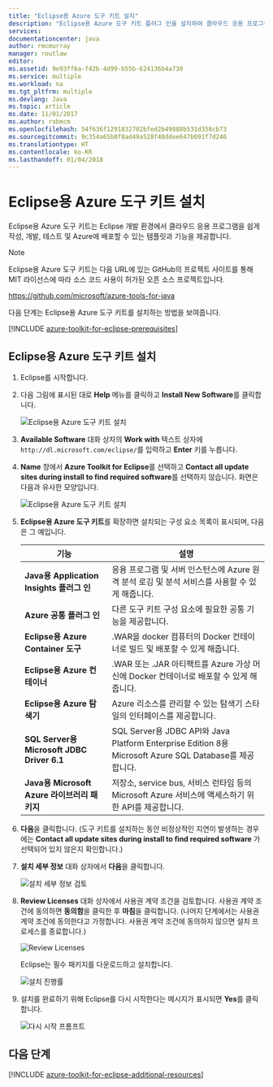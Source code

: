 ```yaml
---
title: "Eclipse용 Azure 도구 키트 설치"
description: "Eclipse용 Azure 도구 키트 플러그 인을 설치하여 클라우드 응용 프로그램을 만들어 Azure에 배포하는 방법에 대해 알아봅니다."
services: 
documentationcenter: java
author: rmcmurray
manager: routlaw
editor: 
ms.assetid: 9e93ff6a-f42b-4d99-b55b-624136b4a730
ms.service: multiple
ms.workload: na
ms.tgt_pltfrm: multiple
ms.devlang: Java
ms.topic: article
ms.date: 11/01/2017
ms.author: robmcm
ms.openlocfilehash: 54f636f1291832702bfed2b49888b531d358cb73
ms.sourcegitcommit: 9c354a65b0f8ad49a528f40ddee647b091f7d246
ms.translationtype: HT
ms.contentlocale: ko-KR
ms.lasthandoff: 01/04/2018
---
```

# <a name="install-the-azure-toolkit-for-eclipse"></a>Eclipse용 Azure 도구 키트 설치

Eclipse용 Azure 도구 키트는 Eclipse 개발 환경에서 클라우드 응용 프로그램을 쉽게 작성, 개발, 테스트 및 Azure에 배포할 수 있는 템플릿과 기능을 제공합니다.

> [!NOTE] 
> 
> Eclipse용 Azure 도구 키트는 다음 URL에 있는 GitHub의 프로젝트 사이트를 통해 MIT 라이선스에 따라 소스 코드 사용이 허가된 오픈 소스 프로젝트입니다. 
> 
> <https://github.com/microsoft/azure-tools-for-java> 
> 

다음 단계는 Eclipse용 Azure 도구 키트를 설치하는 방법을 보여줍니다.

[!INCLUDE [azure-toolkit-for-eclipse-prerequisites](../includes/azure-toolkit-for-eclipse-prerequisites.md)]

## <a name="to-install-the-azure-toolkit-for-eclipse"></a>Eclipse용 Azure 도구 키트 설치

1. Eclipse를 시작합니다.

1. 다음 그림에 표시된 대로 **Help** 메뉴를 클릭하고 **Install New Software**를 클릭합니다.
   
   ![Eclipse용 Azure 도구 키트 설치][01]

1. **Available Software** 대화 상자의 **Work with** 텍스트 상자에 `http://dl.microsoft.com/eclipse/`를 입력하고 **Enter** 키를 누릅니다.

1. **Name** 창에서 **Azure Toolkit for Eclipse**를 선택하고 **Contact all update sites during install to find required software**를 선택하지 않습니다. 화면은 다음과 유사한 모양입니다.
   
   ![Eclipse용 Azure 도구 키트 설치][02]

1. **Eclipse용 Azure 도구 키트**를 확장하면 설치되는 구성 요소 목록이 표시되며, 다음은 그 예입니다.

   | 기능 | 설명 | 
   |---|---| 
   | **Java용 Application Insights 플러그 인** | 응용 프로그램 및 서버 인스턴스에 Azure 원격 분석 로깅 및 분석 서비스를 사용할 수 있게 해줍니다. | 
   | **Azure 공통 플러그 인** | 다른 도구 키트 구성 요소에 필요한 공통 기능을 제공합니다. | 
   | **Eclipse용 Azure Container 도구** | .WAR을 docker 컴퓨터의 Docker 컨테이너로 빌드 및 배포할 수 있게 해줍니다. | 
   | **Eclipse용 Azure 컨테이너** | .WAR 또는 .JAR 아티팩트를 Azure 가상 머신에 Docker 컨테이너로 배포할 수 있게 해줍니다. | 
   | **Eclipse용 Azure 탐색기** | Azure 리소스를 관리할 수 있는 탐색기 스타일의 인터페이스를 제공합니다. | 
   | **SQL Server용 Microsoft JDBC Driver 6.1** | SQL Server용 JDBC API와 Java Platform Enterprise Edition 8용 Microsoft Azure SQL Database를 제공합니다. | 
   | **Java용 Microsoft Azure 라이브러리 패키지** | 저장소, service bus, 서비스 런타임 등의 Microsoft Azure 서비스에 액세스하기 위한 API를 제공합니다. | 

1. **다음**을 클릭합니다. (도구 키트를 설치하는 동안 비정상적인 지연이 발생하는 경우에는 **Contact all update sites during install to find required software** 가 선택되어 있지 않은지 확인합니다.)

1. **설치 세부 정보** 대화 상자에서 **다음**을 클릭합니다.
   
   ![설치 세부 정보 검토][03]

1. **Review Licenses** 대화 상자에서 사용권 계약 조건을 검토합니다. 사용권 계약 조건에 동의하면 **동의함**을 클릭한 후 **마침**을 클릭합니다. (나머지 단계에서는 사용권 계약 조건에 동의한다고 가정합니다. 사용권 계약 조건에 동의하지 않으면 설치 프로세스를 종료합니다.)
   
   ![Review Licenses][04]
   
   Eclipse는 필수 패키지를 다운로드하고 설치합니다.
   
   ![설치 진행률][05]

1. 설치를 완료하기 위해 Eclipse를 다시 시작한다는 메시지가 표시되면 **Yes**를 클릭합니다.
   
   ![다시 시작 프롬프트][06]

## <a name="next-steps"></a>다음 단계

[!INCLUDE [azure-toolkit-for-eclipse-additional-resources](../includes/azure-toolkit-for-eclipse-additional-resources.md)]

<!-- URL List -->

<!-- Legacy MSDN URL = https://msdn.microsoft.com/library/azure/hh690946.aspx -->

<!-- IMG List -->

[01]: media/azure-toolkit-for-eclipse-installation/eclipse-installation-01.png
[02]: media/azure-toolkit-for-eclipse-installation/eclipse-installation-02.png
[03]: media/azure-toolkit-for-eclipse-installation/eclipse-installation-03.png
[04]: media/azure-toolkit-for-eclipse-installation/eclipse-installation-04.png
[05]: media/azure-toolkit-for-eclipse-installation/eclipse-installation-05.png
[06]: media/azure-toolkit-for-eclipse-installation/eclipse-installation-06.png
